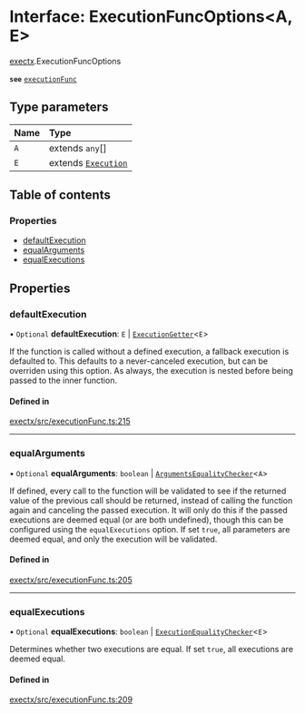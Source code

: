 # Interface: ExecutionFuncOptions<A, E\>

[exectx](../wiki/exectx).ExecutionFuncOptions

**`see`** [`executionFunc`](../wiki/exectx#executionfunc)

## Type parameters

| Name | Type |
| :------ | :------ |
| `A` | extends `any`[] |
| `E` | extends [`Execution`](../wiki/exectx.Execution) |

## Table of contents

### Properties

- [defaultExecution](../wiki/exectx.ExecutionFuncOptions#defaultexecution)
- [equalArguments](../wiki/exectx.ExecutionFuncOptions#equalarguments)
- [equalExecutions](../wiki/exectx.ExecutionFuncOptions#equalexecutions)

## Properties

### defaultExecution

• `Optional` **defaultExecution**: `E` \| [`ExecutionGetter`](../wiki/exectx#executiongetter)<`E`\>

If the function is called without a defined execution, a fallback execution is defaulted to.
This defaults to a never-canceled execution, but can be overriden using this option.
As always, the execution is nested before being passed to the inner function.

#### Defined in

[exectx/src/executionFunc.ts:215](https://github.com/ludvigalden/exectx/blob/832bc31/packages/exectx/src/executionFunc.ts#L215)

___

### equalArguments

• `Optional` **equalArguments**: `boolean` \| [`ArgumentsEqualityChecker`](../wiki/exectx#argumentsequalitychecker)<`A`\>

If defined, every call to the function will be validated to see if the returned value
of the previous call should be returned, instead of calling the function again and
canceling the passed execution. It will only do this if the passed executions
are deemed equal (or are both undefined), though this can be configured using the `equalExecutions` option.
If set `true`, all parameters are deemed equal, and only the execution will be validated.

#### Defined in

[exectx/src/executionFunc.ts:205](https://github.com/ludvigalden/exectx/blob/832bc31/packages/exectx/src/executionFunc.ts#L205)

___

### equalExecutions

• `Optional` **equalExecutions**: `boolean` \| [`ExecutionEqualityChecker`](../wiki/exectx#executionequalitychecker)<`E`\>

Determines whether two executions are equal. If set `true`, all executions are deemed equal.

#### Defined in

[exectx/src/executionFunc.ts:209](https://github.com/ludvigalden/exectx/blob/832bc31/packages/exectx/src/executionFunc.ts#L209)
